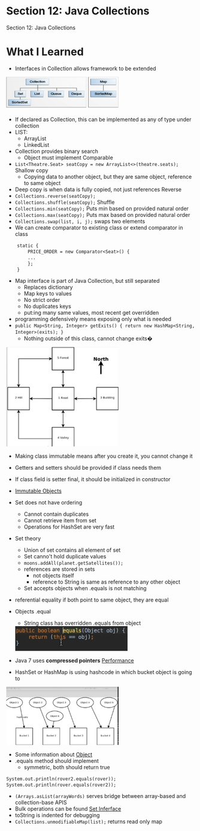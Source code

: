 # Section 12: Java Collections

Section 12: Java Collections

# What I Learned
* Interfaces in Collection allows framework to be extended

<img src="hierarchy.PNG" alt="alt text" width="300"/>

* If declared as Collection, this can be implemented as any of type under collection
* LIST:
	* ArrayList
	* LinkedList
* Collection provides binary search
	* Object must implement Comparable
* `List<Theatre.Seat> seatCopy = new ArrayList<>(theatre.seats);` Shallow copy
	* Copying data to another object, but they are same object, reference to same object
* Deep copy is when data is fully copied, not just references
Reverse
* `Collections.reverse(seatCopy);` 
* `Collections.shuffle(seatCopy);` Shuffle
* `Collections.min(seatCopy);` Puts min based on provided natural order
* `Collections.max(seatCopy);` Puts max based on provided natural order
* `Collections.swap(list, i, j);` swaps two elements
* We can create comparator to existing class or extend comparator in class
```
	static {
        PRICE_ORDER = new Comparator<Seat>() {
        ...
        };
    } 
 ```
* Map interface is part of Java Collection, but still separated
	* Replaces dictionary
	* Map keys to values
	* No strict order
	* No duplicates keys
	* put:ing many same values, most recent get overridden
* programming defensively means exposing only what is needed
* ` public Map<String, Integer> getExits() {
        return new HashMap<String, Integer>(exits);
    } ` 
	* Nothing outside of this class, cannot change exits�

<img src="adventureGame.PNG" alt="alt text" width="300"/>

* Making class immutable means after you create it, you cannot change it
* Getters and setters should be provided if class needs them
* If class field is setter final, it should be initialized in constructor
* [Immutable Objects](https://docs.oracle.com/javase/tutorial/essential/concurrency/imstrat.html)
* Set does not have ordering
	* Cannot contain duplicates 
	* Cannot retrieve item from set 
	* Operations for HashSet are very fast
* Set theory
	* Union of set contains all element of set
	* Set canno't hold duplicate values
	* `moons.addAll(planet.getSatellites());`
	* references are stored in sets
		* not objects itself
		* reference to String is same as reference to any other object
	* Set accepts objects when .equals is not matching 
* referential equality if both point to same object, they are equal
* Objects .equal
	* String class has overridden .equals from object

	<img src="objectEquals.PNG" alt="alt text" width="300"/>
	
* Java 7 uses **compressed pointers** [Performance](https://docs.oracle.com/javase/8/docs/technotes/guides/vm/performance-enhancements-7.html)
* HashSet or HashMap is using hashcode in which bucket object is going to

<img src="bucket.PNG" alt="alt text" width="300"/>

* Some information about [Object](https://docs.oracle.com/javase/8/docs/api/java/lang/Object.html#equals-java.lang.Object-) 
* .equals method should implement
	* symmetric, both should return true
```
System.out.println(rover2.equals(rover));
System.out.println(rover.equals(rover2));
 ```
* `(Arrays.asList(arrayWords)` serves bridge between array-based and collection-base APIS
* Bulk operations can be found [Set Inferface](https://docs.oracle.com/javase/tutorial/collections/interfaces/set.html)
* toString is indented for debugging
* `Collections.unmodifiableMap(list);` returns read only map


